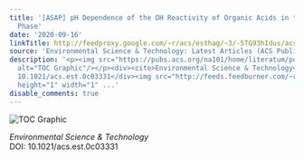 ```yaml
---
title: '[ASAP] pH Dependence of the OH Reactivity of Organic Acids in the Aqueous
  Phase'
date: '2020-09-16'
linkTitle: http://feedproxy.google.com/~r/acs/esthag/~3/-5TG93hIdus/acs.est.0c03331
source: 'Environmental Science & Technology: Latest Articles (ACS Publications)'
description: '<p><img src="https://pubs.acs.org/na101/home/literatum/publisher/achs/journals/content/esthag/0/esthag.ahead-of-print/acs.est.0c03331/20200916/images/medium/es0c03331_0008.gif"
  alt="TOC Graphic"/></p><div><cite>Environmental Science & Technology</cite></div><div>DOI:
  10.1021/acs.est.0c03331</div><img src="http://feeds.feedburner.com/~r/acs/esthag/~4/-5TG93hIdus"
  height="1" width="1" ...'
disable_comments: true
---
```

<p><img src="https://pubs.acs.org/na101/home/literatum/publisher/achs/journals/content/esthag/0/esthag.ahead-of-print/acs.est.0c03331/20200916/images/medium/es0c03331_0008.gif" alt="TOC Graphic"/></p><div><cite>Environmental Science & Technology</cite></div><div>DOI: 10.1021/acs.est.0c03331</div><img src="http://feeds.feedburner.com/~r/acs/esthag/~4/-5TG93hIdus" height="1" width="1" ...